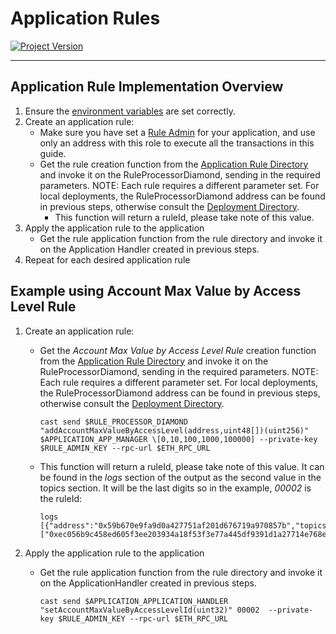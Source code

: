 # Application Rules
[![Project Version][version-image]][version-url]

---

## Application Rule Implementation Overview
1.  Ensure the [environment variables][environment-url] are set correctly.
2.  Create an application rule:
    - Make sure you have set a [Rule Admin][admin-config] for your application, and use only an address with this role to execute all the transactions in this guide.
    -  Get the rule creation function from the [Application Rule Directory][appRuleDirectory-url] and invoke it on the RuleProcessorDiamond, sending in the required parameters. NOTE: Each rule requires a different parameter set. For local deployments, the RuleProcessorDiamond address can be found in previous steps, otherwise consult the [Deployment Directory][deploymentDirectory-url]. 
       -  This function will return a ruleId, please take note of this value.
3.  Apply the application rule to the application
    -  Get the rule application function from the rule directory and invoke it on the Application Handler created in previous steps.
4.  Repeat for each desired application rule

## Example using Account Max Value by Access Level Rule
1.  Create an application rule:
    -  Get the _Account Max Value by Access Level Rule_ creation function from the [Application Rule Directory][appRuleDirectory-url] and invoke it on the RuleProcessorDiamond, sending in the required parameters. NOTE: Each rule requires a different parameter set. For local deployments, the RuleProcessorDiamond address can be found in previous steps, otherwise consult the [Deployment Directory][deploymentDirectory-url]. 

        ````
        cast send $RULE_PROCESSOR_DIAMOND "addAccountMaxValueByAccessLevel(address,uint48[])(uint256)" $APPLICATION_APP_MANAGER \[0,10,100,1000,100000] --private-key $RULE_ADMIN_KEY --rpc-url $ETH_RPC_URL 
        ````

    -  This function will return a ruleId, please take note of this value. It can be found in the _logs_ section of the output as the second value in the topics section. It will be the last digits so in the example, _00002_ is the ruleId:
        ````
        logs                    [{"address":"0x59b670e9fa9d0a427751af201d676719a970857b","topics":["0xec056b9c458ed605f3ee203934a18f53f3e77a445df9391d1a27714e768ee121","0x0000000000000000000000000000000000000000000000000000000000000002","0x15f03dd9ceacb82e23807f5bd2f3d03abada7618f21e6222f38058a940e56ba0"],"data":"0x000000000000000000000000000000000000000000000000000000006446aeff","blockHash":"0x5dd332896a9db8bc0e74e5d095bbf1b0aa2a53e068cffc77d5761d95e15069a9","blockNumber":"0x16","transactionHash":"0x763eb5e6ee7712804fd5ca4b7c467f7f71f2fd7543237676ee5ac1a6bea3daf6","transactionIndex":"0x0","logIndex":"0x0","transactionLogIndex":"0x0","removed":false}]
        ````

2.  Apply the application rule to the application
    -  Get the rule application function from the rule directory and invoke it on the ApplicationHandler created in previous steps.
        ````
        cast send $APPLICATION_APPLICATION_HANDLER "setAccountMaxValueByAccessLevelId(uint32)" 00002  --private-key $RULE_ADMIN_KEY --rpc-url $ETH_RPC_URL
        ````



<!-- These are the body links -->
[deploymentDirectory-url]: ../deployment/DEPLOYMENT-DIRECTORY.md
[appRuleDirectory-url]: ./README.md
[environment-url]: ../deployment/SET-ENVIRONMENT.md


<!-- These are the header links -->
[version-image]: https://img.shields.io/badge/Version-1.3.1-brightgreen?style=for-the-badge&logo=appveyor
[version-url]: https://github.com/thrackle-io/Tron
[admin-config]: ../permissions/ADMIN-ROLES.md#rule-admin